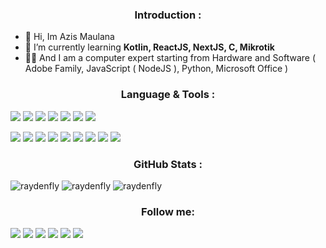 <h3 align="center">Introduction :</h3>

- 👋 Hi, Im Azis Maulana
- 🌱 I’m currently learning **Kotlin, ReactJS, NextJS, C, Mikrotik**
- 👨‍💻 And I am a computer expert starting from Hardware and Software ( Adobe Family, JavaScript ( NodeJS ), Python, Microsoft Office )


<h3 align="center">Language & Tools :</h3> 

<p>
    <img src="https://img.shields.io/badge/C++-000000?style=for-the-badge&logo=C&logoColor=blue"/>
    <img src="https://img.shields.io/badge/C-000000?style=for-the-badge&logo=c&logoColor=orange"/>
    <img src="https://img.shields.io/badge/git-000000?style=for-the-badge&logo=git&logoColor=grey"/>
    <img src="https://img.shields.io/badge/-GNU_Bash-000000?style=for-the-badge&logo=GNU-Bash&logoColor=4EAA25"/>
    <img src="https://img.shields.io/badge/shell_script-000000?style=for-the-badge&logo=gnu-bash&logoColor=white"/>
    <img src="https://img.shields.io/badge/JavaScript-000000?style=for-the-badge&logo=javascript&logoColor=yellow"/>
    <img src="https://img.shields.io/badge/Kotlin-000000?style=for-the-badge&logo=kotlin&logoColor=blue"/>
</p>
  <p>
    <img src="https://img.shields.io/badge/github-000000?style=for-the-badge&logo=github&logoColor=white"/>
    <img src="https://img.shields.io/badge/-Stackoverflow-000000?style=for-the-badge&logo=stack-overflow&logoColor=FE7A16"/>
    <img src="https://img.shields.io/badge/XDA--Developers-000000?style=for-the-badge&logo=XDA-Developers&logoColor=%23AC6E2F"/>
    <img src="https://img.shields.io/badge/Visual%20Studio%20Code-000000?style=for-the-badge&logo=visual-studio-code&logoColor=0078d7"/>
    <img src="https://img.shields.io/badge/Android-000000?style=for-the-badge&logo=android&logoColor=3DDC84"/>
    <img src="https://img.shields.io/badge/Linux-000000?style=for-the-badge&logo=linux&logoColor=FCC624"/>
    <img src="https://img.shields.io/badge/Arch_Linux-000000?style=for-the-badge&logo=arch-linux&logoColor=blue"/>
    <img src="https://img.shields.io/badge/Windows-000000?style=for-the-badge&logo=windows&logoColor=0078D6"/>
    <img src="https://img.shields.io/badge/Mikrotik-000000?style=for-the-badge&logo=mikrotik&logoColor=gray"/>
  </p>
  
<h3 align="center">GitHub Stats :</h3>
<!---
want to know more about me please look at my website, namely https://raydenfly76.repl.co
<!-- Markdown -->
<img src="https://github-readme-stats.vercel.app/api?username=RAYDENFLY&show_icons=true&theme=midnight-purple" alt="raydenfly" />
<img class="center" src="https://github-readme-stats.vercel.app/api/top-langs/?username=RAYDENFLY&theme=midnight-purple&layout=compact" alt="raydenfly" />
<img src="https://komarev.com/ghpvc/?username=RAYDENFLY&label=Profile%20Views&color=blueviolet&style=plastic" alt="raydenfly" /> </p>

<h3 align="center">Follow me:</h3>

<p align="left">
  <p>
    <a href="https://instagram.com/azis_maulana321"><img src="https://img.shields.io/badge/Instagram-000000?style=for-the-badge&logo=instagram&logoColor=red"/></a>
    <a href="https://twitter.com/azis_maulana321"><img src="https://img.shields.io/badge/Twitter-000000?style=for-the-badge&logo=twitter&logoColor=blue"/></a>
    <a href="https://t.me/azis_maulana321"><img src="https://img.shields.io/badge/Telegram-000000?style=for-the-badge&logo=Telegram&logoColor=blue"/></a>
    <a href="https://https://wa.me/62858112145701"><img src="https://img.shields.io/badge/Whatsapp-000000?style=for-the-badge&logo=Whatsapp&logoColor=green"/></a>
    <a href="https://forum.xda-developers.com/m/raydenfly.12070255/"><img src="https://img.shields.io/badge/XDA--Developers-000000?style=for-the-badge&logo=XDA-Developers&logoColor=%23AC6E2F"/></a>
    <a href="raydenfly84@gmail.com"><img src="https://img.shields.io/badge/Gmail-000000?style=for-the-badge&logo=gmail&logoColor=D14836"/></a>
  </p>
